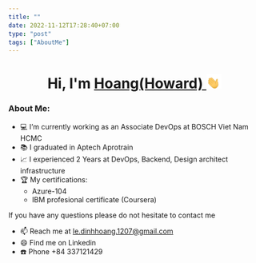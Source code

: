 ```yaml
---
title: ""
date: 2022-11-12T17:28:40+07:00
type: "post"
tags: ["AboutMe"]
---
```


# <h1 align="center">Hi, I'm <a href="https://github.com/akakshuki">Hoang(Howard) <a><img width="30" src="https://raw.githubusercontent.com/akakshuki/akakshuki/main/Blob/risehand.gif"/></a></h1> 


### About Me:
 - 💻 I’m currently working as an Associate DevOps at BOSCH Viet Nam HCMC
 - 📚 I graduated in Aptech Aprotrain
 - 📈 I experienced 2 Years at DevOps, Backend, Design architect infrastructure
 - 🏆 My certifications:
    - Azure-104
    - IBM profesional certificate (Coursera)

If you have any questions please do not hesitate to contact me
- 📫 Reach me at le.dinhhoang.1207@gmail.com
- 😄 Find me on Linkedin
- ☎️ Phone +84 337121429

